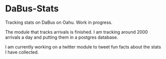 # DaBus-Stats
Tracking stats on DaBus on Oahu. Work in progress.

The module that tracks arrivals is finished. I am tracking around 2000 arrivals a day and putting them in a postgres database.

I am currently working on a twitter module to tweet fun facts about the stats I have collected.
